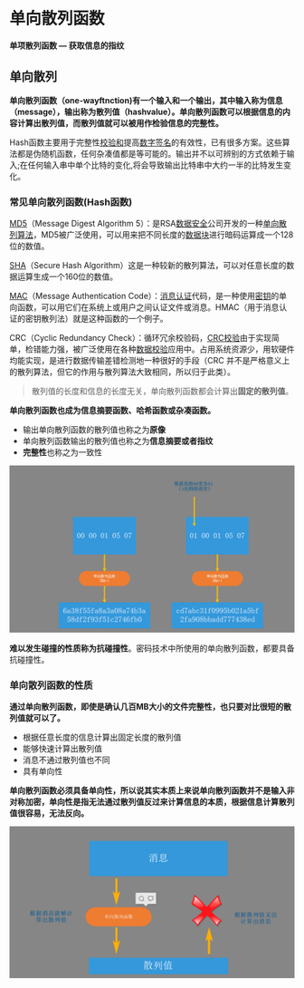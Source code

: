 # 单向散列函数

**单项散列函数  —  获取信息的指纹**



## 单向散列

**单向散列函数（one-wayftnction)有一个输入和一个输出，其中输入称为信息（message），输出称为散列值（hashvalue）。单向散列函数可以根据信息的内容计算出散列值，而散列值就可以被用作检验信息的完整性。**

Hash函数主要用于完整性[校验和](https://baike.baidu.com/item/校验和)提高[数字签名](https://baike.baidu.com/item/数字签名)的有效性，已有很多方案。这些算法都是伪随机函数，任何杂凑值都是等可能的。输出并不以可辨别的方式依赖于输入;在任何输入串中单个比特的变化,将会导致输出比特串中大约一半的比特发生变化。



### 常见单向散列函数(Hash函数)

[MD5](https://baike.baidu.com/item/MD5)（Message Digest Algorithm 5）：是RSA[数据安全](https://baike.baidu.com/item/数据安全)公司开发的一种[单向散列算法](https://baike.baidu.com/item/单向散列算法)，MD5被广泛使用，可以用来把不同长度的[数据块](https://baike.baidu.com/item/数据块)进行暗码运算成一个128位的数值。

[SHA](https://baike.baidu.com/item/SHA)（Secure Hash Algorithm）这是一种较新的散列算法，可以对任意长度的数据运算生成一个160位的数值。

[MAC](https://baike.baidu.com/item/MAC/329741)（Message Authentication Code）：[消息认证](https://baike.baidu.com/item/消息认证)代码，是一种使用[密钥](https://baike.baidu.com/item/密钥)的单向函数，可以用它们在系统上或用户之间认证文件或消息。HMAC（用于消息认证的密钥散列法）就是这种函数的一个例子。

CRC（Cyclic Redundancy Check）：循环冗余校验码，[CRC校验](https://baike.baidu.com/item/CRC校验/3439037)由于实现简单，检错能力强，被广泛使用在各种[数据校验](https://baike.baidu.com/item/数据校验)应用中。占用系统资源少，用软硬件均能实现，是进行数据传输差错检测地一种很好的手段（CRC 并不是严格意义上的散列算法，但它的作用与散列算法大致相同，所以归于此类）。

> 散列值的长度和信息的长度无关，单向散列函数都会计算出**固定的散列值**。

**单向散列函数也成为信息摘要函数、哈希函数或杂凑函数。**

+ 输出单向散列函数的散列值也称之为**原像**
+ 单向散列函数输出的散列值也称之为**信息摘要或者指纹**
+ **完整性**也称之为一致性

![image-20220624111425152](assets/image-20220624111425152.png)

**难以发生碰撞的性质称为抗碰撞性**。密码技术中所使用的单向散列函数，都要具备抗碰撞性。



### 单向散列函数的性质

**通过单向散列函数，即使是确认几百MB大小的文件完整性，也只要对比很短的散列值就可以了。**

+ 根据任意长度的信息计算出固定长度的散列值
+ 能够快速计算出散列值
+ 消息不通过散列值也不同
+ 具有单向性



**单向散列函数必须具备单向性，所以说其实本质上来说单向散列函数并不是输入非对称加密，单向性是指无法通过散列值反过来计算信息的本质，根据信息计算散列值很容易，无法反向。**

![image-20220624111520271](assets/image-20220624111520271.png)



